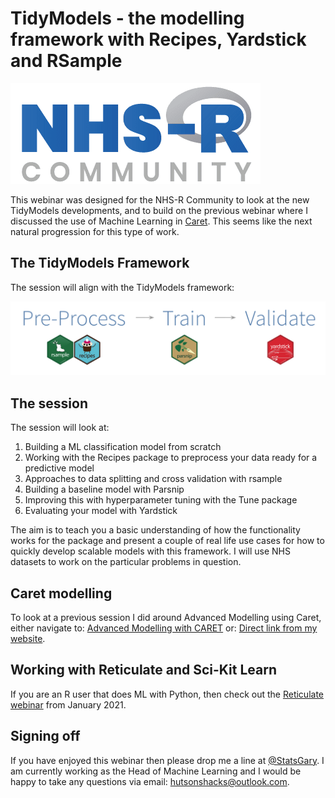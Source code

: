 # TidyModels - the modelling framework with Recipes, Yardstick and RSample

![NHSR Community](Images/NHSR.png)

This webinar was designed for the NHS-R Community to look at the new TidyModels developments, and to build on the previous webinar where I discussed the use of Machine Learning in [Caret](https://www.youtube.com/watch?v=rO40vvKXU-4&feature=emb_logo). This seems like the next natural progression for this type of work. 


## The TidyModels Framework

The session will align with the TidyModels framework:

![Caption for the picture.](Images/tidymodels.png)

## The session 

The session will look at:
<ol>
  <li>Building a ML classification model from scratch</li>
  <li>Working with the Recipes package to preprocess your data ready for a predictive model</li>
  <li>Approaches to data splitting and cross validation with rsample</li>
  <li>Building a baseline model with Parsnip</li>
  <li>Improving this with hyperparameter tuning with the Tune package</li>
  <li>Evaluating your model with Yardstick</li>
</ol>

The aim is to teach you a basic understanding of how the functionality works for the package and present a couple of real life use cases for how to quickly develop scalable models with this framework. I will use NHS datasets to work on the particular problems in question. 

## Caret modelling
To look at a previous session I did around Advanced Modelling using Caret, either navigate to: [Advanced Modelling with CARET](https://nhsrcommunity.com/learn-r/workshops/advanced-modelling-supervised-ml/) or: [Direct link from my website](https://hutsons-hacks.info/advanced-modelling-in-r-with-caret-a-focus-on-supervised-machine-learning).

## Working with Reticulate and Sci-Kit Learn

If you are an R user that does ML with Python, then check out the [Reticulate webinar](https://www.youtube.com/watch?v=8WE-EU5k97Q&feature=emb_logo) from January 2021. 

## Signing off
If you have enjoyed this webinar then please drop me a line at [@StatsGary](https://twitter.com/StatsGary). I am currently working as the Head of Machine Learning and I would be happy to take any questions via email: <hutsonshacks@outlook.com>.


